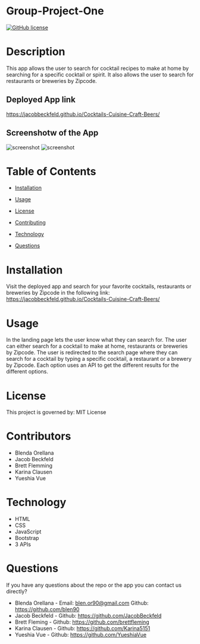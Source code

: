 # Group-Project-One

[![GitHub license](https://img.shields.io/badge/license-MIT-blue.svg)](https://jacobbeckfeld.github.io/Cocktails-Cuisine-Craft-Beers/)

# Description

This app allows the user to search for cocktail recipes to make at home by searching for a specific cocktail or spirit. It also allows the user to search for restaurants or breweries by Zipcode. 

## Deployed App link

https://jacobbeckfeld.github.io/Cocktails-Cuisine-Craft-Beers/

## Screenshotw of the App
![screenshot](./assets/images/results_page_screenshot.png)
![screenshot](./assets/images/landings_page_screenshot.png)

# Table of Contents

* [Installation](#installation)
    
* [Usage](#usage)

* [License](#license)

* [Contributing](#contributing)

* [Technology](#technology)

* [Questions](#questions)

# Installation

Visit the deployed app and search for your favorite cocktails, restaurants or breweries by Zipcode in the following link: https://jacobbeckfeld.github.io/Cocktails-Cuisine-Craft-Beers/

# Usage

In the landing page lets the user know what they can search for. The user can either search for a cocktail to make at home, restaurants or breweries by Zipcode. The user is redirected to the search page where they can search for a cocktail by typing a specific cocktail, a restaurant or a brewery by Zipcode. Each option uses an API to get the different results for the different options. 

# License

This project is governed by: MIT License

# Contributors

* Blenda Orellana
* Jacob Beckfeld
* Brett Flemming
* Karina Clausen
* Yueshia Vue

# Technology

* HTML
* CSS
* JavaScript
* Bootstrap
* 3 APIs

# Questions 

If you have any questions about the repo or the app you can contact us directly? 

* Blenda Orellana - Email: blen.or90@gmail.com  Github: https://github.com/blen90
* Jacob Beckfeld - Github: https://github.com/JacobBeckfeld
* Brett Fleming - Github: https://github.com/brettfleming
* Karina Clausen - Github: https://github.com/Karina5151
* Yueshia Vue - Github: https://github.com/YueshiaVue
